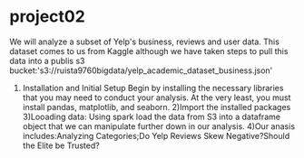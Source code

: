 # project02
We will analyze a subset of Yelp's business, reviews and user data. This dataset comes to us from Kaggle although we have taken steps to pull this data into a publis s3
bucket:'s3://ruista9760bigdata/yelp_academic_dataset_business.json'
1) Installation and Initial Setup
Begin by installing the necessary libraries that you may need to conduct your analysis. At the very least, you must install pandas, matplotlib, and seaborn.
2)Import the installed packages
3)Looading data: Using spark load the data from S3 into a dataframe object that we can manipulate further down in our analysis.
4)Our anasis includes:Analyzing Categories;Do Yelp Reviews Skew Negative?Should the Elite be Trusted?
